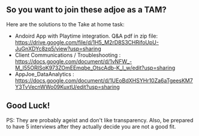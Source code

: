 ## So you want to join these adjoe as a TAM?

Here are the solutions to the Take at home task:

- Andoird App with Playtime integration. Q&A pdf in zip file: https://drive.google.com/file/d/1H5_M2rD8S3CHRifoUpU-JuGnXDYc8zq5/view?usp=sharing
- Client Communications / Troubleshooting : https://docs.google.com/document/d/1vNFW_-M_I55ORISoK973ZOmEEmqbe_OtscAdb-K_l_w/edit?usp=sharing
- AppJoe_DataAnalytics : https://docs.google.com/document/d/1UEoBdXHSYHr10Za6aTgeesKM7Y3TvVecnWWo09KuxtU/edit?usp=sharing

## Good Luck!

PS: They are probably ageist and don't like transparency. Also, be prepared to have 5 interviews after they actually decide you are not a good fit.

```
